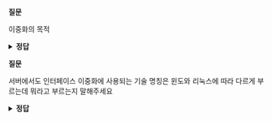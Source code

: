 **질문** 
<!-- 무조건 공백 -->
이중화의 목적
<!-- 무조건 공백 -->
<details>
<summary><b>정답</b></summary>
<!-- summary 아래 한칸 공백 두어야함 -->
<!-- 무조건 한칸 공백 아래에 두고 정답 입력 -->

인프라를 설계할 때 단일 접점의 장애가 전체 서비스에 영향을 미치지 않도록 SPoF(단일장애점)을 만들지 않아야 하는데
인프라를 구성하는 각 요소가 복수 개 이상으로 인프라를 구성해 특정 인프라에 문제가 발생하더라도 이중화된 다른 인프라를 통해 
서비스가 지속되도록 해주기 위해 사용합니다.

</details>

**질문** 
<!-- 무조건 공백 -->
서버에서도 인터페이스 이중화에 사용되는 기술 명칭은 윈도와 리눅스에 따라 다르게 부르는데 뭐라고 부르는지 말해주세요
<!-- 무조건 공백 -->
<details>
<summary><b>정답</b></summary>
<!-- summary 아래 한칸 공백 두어야함 -->
<!-- 무조건 한칸 공백 아래에 두고 정답 입력 -->

윈도우: 팀/티밍
리눅스: 본드/본딩
</details>